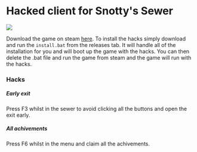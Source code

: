 # Hacked client for Snotty's Sewer

![](https://shared.akamai.steamstatic.com/store_item_assets/steam/apps/2435890/header.jpg?t=1714387252)

Download the game on steam [here](https://store.steampowered.com/app/2435890/Snottys_Sewer/).
To install the hacks simply download and run the `install.bat` from the releases tab.
It will handle all of the installation for you and will boot up the game with the hacks.
You can then delete the .bat file and run the game from steam and the game will run with the hacks.

### Hacks

##### Early exit

Press F3 whilst in the sewer to avoid clicking all the buttons and open the exit early.

##### All achivements

Press F6 whilst in the menu and claim all the achivements.
